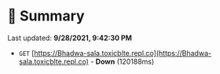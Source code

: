 # 📖 Summary
Last updated: **9/28/2021, 9:42:30 PM**

- `GET` [https://Bhadwa-sala.toxicblte.repl.co](https://Bhadwa-sala.toxicblte.repl.co) - **Down** (120188ms)
